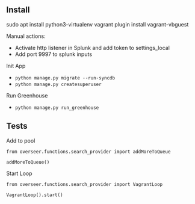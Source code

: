 

## Install

sudo apt install python3-virtualenv
vagrant plugin install vagrant-vbguest


Manual actions:

- Activate http listener in Splunk and add token to settings_local
- Add port 9997 to splunk inputs


Init App

-  `python manage.py migrate --run-syncdb`
-  `python manage.py createsuperuser`


Run Greenhouse

- `python manage.py run_greenhouse`



## Tests

Add to pool

`from overseer.functions.search_provider import addMoreToQueue`

`addMoreToQueue()`


Start Loop

`from overseer.functions.search_provider import VagrantLoop`

`VagrantLoop().start()`
